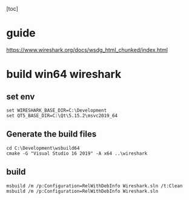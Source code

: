 [toc]

# guide
https://www.wireshark.org/docs/wsdg_html_chunked/index.html

# build win64 wireshark

## set env

```
set WIRESHARK_BASE_DIR=C:\Development
set QT5_BASE_DIR=C:\Qt\5.15.2\msvc2019_64
```
## Generate the build files
```
cd C:\Development\wsbuild64
cmake -G "Visual Studio 16 2019" -A x64 ..\wireshark
```
## build

```
msbuild /m /p:Configuration=RelWithDebInfo Wireshark.sln /t:Clean 
msbuild /m /p:Configuration=RelWithDebInfo Wireshark.sln
```



